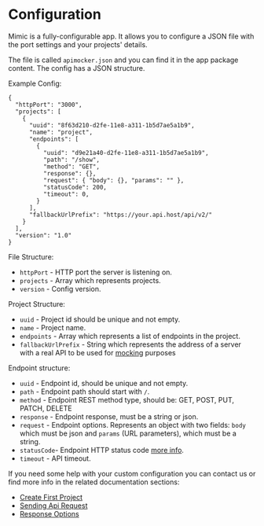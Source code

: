 # Configuration

Mimic is a fully-configurable app. It allows you to configure a JSON file with the port settings and your projects' details.

The file is called `apimocker.json` and you can find it in the app package content. The config has a JSON structure.

Example Config:

```
{
  "httpPort": "3000",
  "projects": [
    {
      "uuid": "8f63d210-d2fe-11e8-a311-1b5d7ae5a1b9",
      "name": "project",
      "endpoints": [
        {
          "uuid": "d9e21a40-d2fe-11e8-a311-1b5d7ae5a1b9",
          "path": "/show",
          "method": "GET",
          "response": {},
          "request": { "body": {}, "params": "" },
          "statusCode": 200,
          "timeout": 0,
        }
      ],
      "fallbackUrlPrefix": "https://your.api.host/api/v2/"
    }
  ],
  "version": "1.0"
}
```

File Structure:

- `httpPort` - HTTP port the server is listening on.
- `projects` - Array which represents projects.
- `version` - Config version.

Project Structure:

- `uuid` - Project id should be unique and not empty.
- `name` - Project name.
- `endpoints` - Array which represents a list of endpoints in the project.
- `fallbackUrlPrefix` - String which represents the address of a server with a real API to be used for [mocking](../basics/collections.md) purposes

Endpoint structure:

- `uuid` - Endpoint id, should be unique and not empty.
- `path` - Endpoint path should start with `/`.
- `method` - Endpoint REST method type, should be: GET, POST, PUT, PATCH, DELETE
- `response` - Endpoint response, must be a string or json.
- `request` - Endpoint options. Represents an object with two fields: `body` which must be json and `params` (URL parameters), which must be a string.
- `statusCode`- Endpoint HTTP status code [more info](https://www.restapitutorial.com/httpstatuscodes.html).
- `timeout` - API timeout.

If you need some help with your custom configuration you can contact us or find more info in the related documentation sections:

- [Create First Project](../basics/create-first-project.md)
- [Sending Api Request](../basics/sending-api-request.md)
- [Response Options](../basics/response-options.md)
